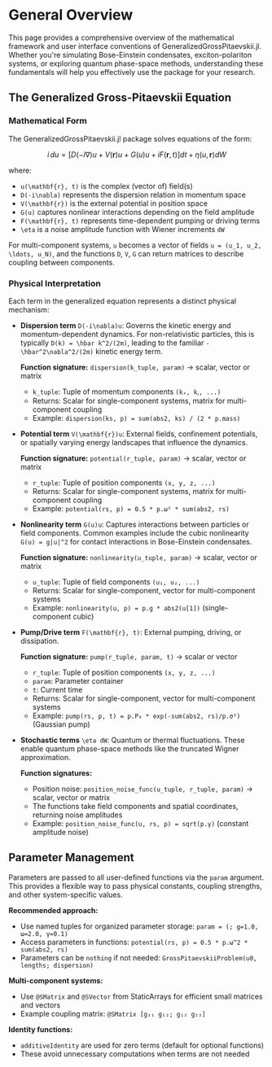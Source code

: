 # General Overview

This page provides a comprehensive overview of the mathematical framework and user interface conventions of GeneralizedGrossPitaevskii.jl. Whether you're simulating Bose-Einstein condensates, exciton-polariton systems, or exploring quantum phase-space methods, understanding these fundamentals will help you effectively use the package for your research.

## The Generalized Gross-Pitaevskii Equation

### Mathematical Form

The GeneralizedGrossPitaevskii.jl package solves equations of the form:

```math
i \, du = \left[ D(-i\nabla)u + V(\mathbf{r})u + G(u)u + i F(\mathbf{r}, t) \right] dt + \eta(u, \mathbf{r}) dW
```

where:
- ``u(\mathbf{r}, t)`` is the complex (vector of) field(s)
- ``D(-i\nabla)`` represents the dispersion relation in momentum space
- ``V(\mathbf{r})`` is the external potential in position space
- ``G(u)`` captures nonlinear interactions depending on the field amplitude
- ``F(\mathbf{r}, t)`` represents time-dependent pumping or driving terms
- ``\eta`` is a noise amplitude function with Wiener increments ``dW``

For multi-component systems, ``u`` becomes a vector of fields ``u = (u_1, u_2, \ldots, u_N)``, and the functions ``D``, ``V``, ``G`` can return matrices to describe coupling between components.

### Physical Interpretation

Each term in the generalized equation represents a distinct physical mechanism:

- **Dispersion term** ``D(-i\nabla)u``: Governs the kinetic energy and momentum-dependent dynamics. For non-relativistic particles, this is typically ``D(k) = \hbar k^2/(2m)``, leading to the familiar ``-\hbar^2\nabla^2/(2m)`` kinetic energy term.

  **Function signature:** `dispersion(k_tuple, param)` → scalar, vector or matrix
  - `k_tuple`: Tuple of momentum components `(kₓ, kᵧ, ...)`
  - Returns: Scalar for single-component systems, matrix for multi-component coupling
  - Example: `dispersion(ks, p) = sum(abs2, ks) / (2 * p.mass)`

- **Potential term** ``V(\mathbf{r})u``: External fields, confinement potentials, or spatially varying energy landscapes that influence the dynamics.

  **Function signature:** `potential(r_tuple, param)` → scalar, vector or matrix
  - `r_tuple`: Tuple of position components `(x, y, z, ...)`
  - Returns: Scalar for single-component systems, matrix for multi-component coupling
  - Example: `potential(rs, p) = 0.5 * p.ω² * sum(abs2, rs)`

- **Nonlinearity term** ``G(u)u``: Captures interactions between particles or field components. Common examples include the cubic nonlinearity ``G(u) = g|u|^2`` for contact interactions in Bose-Einstein condensates.

  **Function signature:** `nonlinearity(u_tuple, param)` → scalar, vector or matrix
  - `u_tuple`: Tuple of field components `(u₁, u₂, ...)`
  - Returns: Scalar for single-component, vector for multi-component systems
  - Example: `nonlinearity(u, p) = p.g * abs2(u[1])` (single-component cubic)

- **Pump/Drive term** ``F(\mathbf{r}, t)``: External pumping, driving, or dissipation.

  **Function signature:** `pump(r_tuple, param, t)` → scalar or vector
  - `r_tuple`: Tuple of position components `(x, y, z, ...)`
  - `param`: Parameter container
  - `t`: Current time
  - Returns: Scalar for single-component, vector for multi-component systems
  - Example: `pump(rs, p, t) = p.P₀ * exp(-sum(abs2, rs)/p.σ²)` (Gaussian pump)

- **Stochastic terms** ``\eta dW``: Quantum or thermal fluctuations. These enable quantum phase-space methods like the truncated Wigner approximation.

  **Function signatures:**
  - Position noise: `position_noise_func(u_tuple, r_tuple, param)` → scalar, vector or matrix
  - The functions take field components and spatial coordinates, returning noise amplitudes
  - Example: `position_noise_func(u, rs, p) = sqrt(p.γ)` (constant amplitude noise)

## Parameter Management

Parameters are passed to all user-defined functions via the `param` argument. This provides a flexible way to pass physical constants, coupling strengths, and other system-specific values.

**Recommended approach:**
- Use named tuples for organized parameter storage: `param = (; g=1.0, ω=2.0, γ=0.1)`
- Access parameters in functions: `potential(rs, p) = 0.5 * p.ω^2 * sum(abs2, rs)`
- Parameters can be `nothing` if not needed: `GrossPitaevskiiProblem(u0, lengths; dispersion)`

**Multi-component systems:**
- Use `@SMatrix` and `@SVector` from StaticArrays for efficient small matrices and vectors
- Example coupling matrix: `@SMatrix [g₁₁ g₁₂; g₁₂ g₂₂]`

**Identity functions:**
- `additiveIdentity` are used for zero terms (default for optional functions)
- These avoid unnecessary computations when terms are not needed